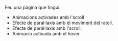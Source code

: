 Feu una pàgina que tingui:

- Animacions activades amb l'scroll
- Efecte de paral·laxis amb el moviment del ratolí.
- Efecte de paral·laxis amb l'scroll.
- Animació activada amb el hover.
